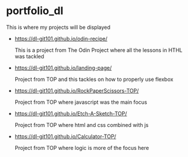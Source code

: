 # portfolio_dl
This is where my projects will be displayed


- https://dl-git101.github.io/odin-recipe/ 

    This is a project from The Odin Project where all the lessons in HTHL was tackled

- https://dl-git101.github.io/landing-page/

    Project from TOP and this tackles on how to properly use flexbox

- https://dl-git101.github.io/RockPaperScissors-TOP/

    Project from TOP where javascript was the main focus

- https://dl-git101.github.io/Etch-A-Sketch-TOP/

    Project from TOP where html and css combined with js

- https://dl-git101.github.io/Calculator-TOP/

    Project from TOP where logic is more of the focus here